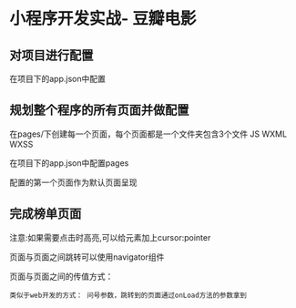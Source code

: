 # 小程序开发实战- 豆瓣电影

## 对项目进行配置

在项目下的app.json中配置


## 规划整个程序的所有页面并做配置

在pages/下创建每一个页面，每个页面都是一个文件夹包含3个文件 JS WXML WXSS

在项目下的app.json中配置pages

配置的第一个页面作为默认页面呈现

## 完成榜单页面

注意:如果需要点击时高亮,可以给元素加上cursor:pointer

页面与页面之间跳转可以使用navigator组件

页面与页面之间的传值方式：

	类似于web开发的方式： 问号参数，跳转到的页面通过onLoad方法的参数拿到